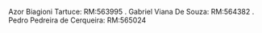 Azor Biagioni Tartuce: RM:563995 .
Gabriel Viana De Souza: RM:564382 .
Pedro Pedreira de Cerqueira: RM:565024 
